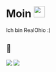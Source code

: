 # Moin <img src="https://raw.githubusercontent.com/realohio/realohio/readme/wave.gif" width="30px">
Ich bin RealOhio :)



## 🔧
![](https://img.shields.io/badge/Editor-Visual%20Studio%20Code-informational?style=flat&logo=visual-studio-code&logoColor=white&color=2bbc8a)
![](https://img.shields.io/badge/Code-JavaScript-informational?style=flat&logo=javascript&logoColor=white&color=2bbc8a)


  


